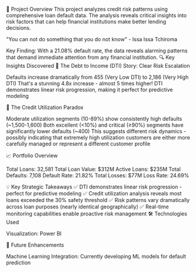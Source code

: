 🎯 Project Overview
This project analyzes credit risk patterns using comprehensive loan default data. The analysis reveals critical insights into risk factors that can help financial institutions make better lending decisions.

"You can not do something that you do not know" - Issa Issa Tchiroma

Key Finding: With a 21.08% default rate, the data reveals alarming patterns that demand immediate attention from any financial institution.
🔍 Key Insights Discovered
🔴 The Debt to Income (DTI) Story: Clear Risk Escalation

Defaults increase dramatically from 455 (Very Low DTI) to 2,186 (Very High DTI)
That's a stunning 4.8x increase - almost 5 times higher!
DTI demonstrates linear risk progression, making it perfect for predictive modeling

🎯 The Credit Utilization Paradox

Moderate utilization segments (10-89%) show consistently high defaults (~1,500-1,600)
Both excellent (<10%) and critical (≥90%) segments have significantly lower defaults (~400)
This suggests different risk dynamics - possibly indicating that extremely high utilization customers are either more carefully managed or represent a different customer profile

📈 Portfolio Overview

Total Loans: 32,581
Total Loan Value: $312M
Active Loans: $235M
Total Defaults: 7,108
Default Rate: 21.82%
Total Losses: $77M
Loss Rate: 24.69%

💡 Key Strategic Takeaways
✅ DTI demonstrates linear risk progression - perfect for predictive modeling
✅ Credit utilization analysis reveals most loans exceeded the 30% safety threshold
✅ Risk patterns vary dramatically across loan purposes (nearly identical geographically)
✅ Real-time monitoring capabilities enable proactive risk management
🛠️ Technologies Used

Visualization: Power BI

🚀 Future Enhancements

Machine Learning Integration: Currently developing ML models for default prediction